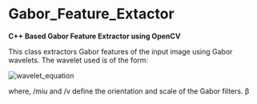 # Gabor_Feature_Extactor

**C++ Based Gabor Feature Extractor using OpenCV**

This class extractors Gabor features of the input image using Gabor wavelets. The wavelet used is of the form: 

![wavelet_equation](https://cloud.githubusercontent.com/assets/7311045/15891645/4e714ce2-2d7e-11e6-98b0-ca6f339a2971.png)

where, /miu and /v define the orientation and scale of the Gabor filters.  β
